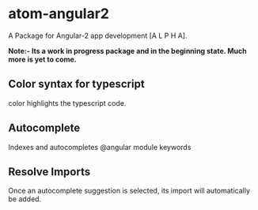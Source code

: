 # atom-angular2
A Package for Angular-2 app development [A L P H A].

**Note:- Its a work in progress package and in the beginning state. Much more is yet to come.**

## Color syntax for typescript
color highlights the typescript code.

## Autocomplete
Indexes and autocompletes @angular module keywords

## Resolve Imports
Once an autocomplete suggestion is selected, its import will automatically be added.
